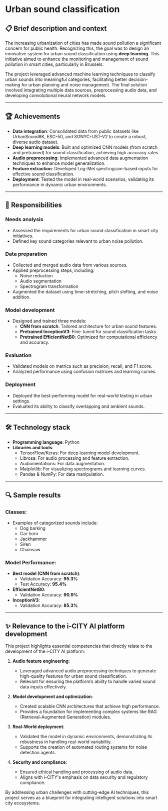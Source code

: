 # Urban sound classification

## 📋 Brief description and context

The increasing urbanization of cities has made sound pollution a significant concern for public health. Recognizing this, the goal was to design an innovative system for urban sound classification using **deep learning**. This initiative aimed to enhance the monitoring and management of sound pollution in smart cities, particularly in Brussels.

The project leveraged advanced machine learning techniques to classify urban sounds into meaningful categories, facilitating better decision-making for urban planning and noise management. The final solution involved integrating multiple data sources, preprocessing audio data, and developing convolutional neural network models.

---

## 🏆 Achievements

- **Data integration**: Consolidated data from public datasets like UrbanSound8K, ESC-50, and SONYC-UST-V2 to create a robust, diverse audio dataset.
- **Deep learning models**: Built and optimized CNN models (from scratch and pretrained) for sound classification, achieving high accuracy rates.
- **Audio preprocessing**: Implemented advanced data augmentation techniques to enhance model generalization.
- **Feature extraction**: Developed Log-Mel spectrogram-based inputs for effective sound classification.
- **Deployment**: Tested the model in real-world scenarios, validating its performance in dynamic urban environments.

---

## 🎯 Responsibilities

### Needs analysis
- Assessed the requirements for urban sound classification in smart city initiatives.
- Defined key sound categories relevant to urban noise pollution.

### Data preparation
- Collected and merged audio data from various sources.
- Applied preprocessing steps, including:
  - Noise reduction
  - Audio segmentation
  - Spectrogram transformation
- Augmented the dataset using time-stretching, pitch shifting, and noise addition.

### Model development
- Designed and trained three models:
  - **CNN from scratch**: Tailored architecture for urban sound features.
  - **Pretrained InceptionV3**: Fine-tuned for sound classification tasks.
  - **Pretrained EfficientNetB0**: Optimized for computational efficiency and accuracy.

### Evaluation
- Validated models on metrics such as precision, recall, and F1 score.
- Analyzed performance using confusion matrices and learning curves.

### Deployment
- Deployed the best-performing model for real-world testing in urban settings.
- Evaluated its ability to classify overlapping and ambient sounds.

---

## 🛠️ Technology stack

- **Programming language**: Python
- **Libraries and tools**:
  - TensorFlow/Keras: For deep learning model development.
  - Librosa: For audio processing and feature extraction.
  - Audiomentations: For data augmentation.
  - Matplotlib: For visualizing spectrograms and learning curves.
  - Pandas & NumPy: For data manipulation.

---

## 🔍 Sample results

### Classes:
- Examples of categorized sounds include:
  - Dog barking
  - Car horn
  - Jackhammer
  - Siren
  - Chainsaw

### Model Performance:
- **Best model (CNN from scratch)**:
  - Validation Accuracy: **95.3%**
  - Test Accuracy: **95.4%**
- **EfficientNetB0**:
  - Validation Accuracy: **90.9%**
- **InceptionV3**:
  - Validation Accuracy: **85.3%**

---

## ✨ Relevance to the i-CITY AI platform development

This project highlights essential competencies that directly relate to the development of the i-CITY AI platform:

1. **Audio feature engineering**:
   - Leveraged advanced audio preprocessing techniques to generate high-quality features for urban sound classification.
   - Relevant for ensuring the platform’s ability to handle varied sound data inputs effectively.

2. **Model development and optimization**:
   - Created scalable CNN architectures that achieve high performance.
   - Provides a foundation for implementing complex systems like RAG (Retrieval-Augmented Generation) modules.

3. **Real-World deployment**:
   - Validated the model in dynamic environments, demonstrating its robustness in handling real-world variability.
   - Supports the creation of automated routing systems for noise detection agents.

4. **Security and compliance**:
   - Ensured ethical handling and processing of audio data.
   - Aligns with i-CITY's emphasis on data security and regulatory compliance.

By addressing urban challenges with cutting-edge AI techniques, this project serves as a blueprint for integrating intelligent solutions into smart city ecosystems.

